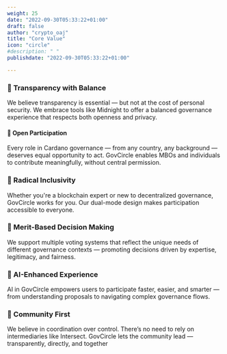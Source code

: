```yaml
---
weight: 25
date: "2022-09-30T05:33:22+01:00"
draft: false
author: "crypto_oaj"
title: "Core Value"
icon: "circle"
#description: " "
publishdate: "2022-09-30T05:33:22+01:00"

---
```



### 🔹 Transparency with Balance
We believe transparency is essential — but not at the cost of personal security. We embrace tools like Midnight to offer a balanced governance experience that respects both openness and privacy.  
#### 🔹 Open Participation
Every role in Cardano governance — from any country, any background — deserves equal opportunity to act. GovCircle enables MBOs and individuals to contribute meaningfully, without central permission.  
### 🔹 Radical Inclusivity
Whether you're a blockchain expert or new to decentralized governance, GovCircle works for you. Our dual-mode design makes participation accessible to everyone.  
### 🔹 Merit-Based Decision Making
We support multiple voting systems that reflect the unique needs of different governance contexts — promoting decisions driven by expertise, legitimacy, and fairness.  

### 🔹 AI-Enhanced Experience
AI in GovCircle empowers users to participate faster, easier, and smarter — from understanding proposals to navigating complex governance flows.  
### 🔹 Community First
We believe in coordination over control. There’s no need to rely on intermediaries like Intersect. GovCircle lets the community lead — transparently, directly, and together